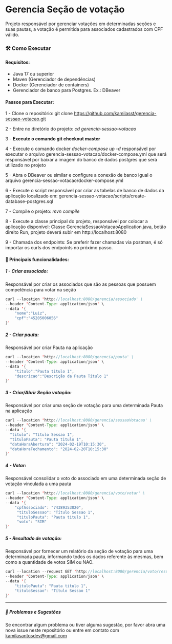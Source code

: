 # Gerencia Seção de votação

Projeto responsável por gerenciar votações em determinadas seções e suas pautas, a votação é permitida para associados cadastrados com CPF válido.

### 🛠 Como Executar 

#### Requisitos:
* Java 17 ou superior
* Maven (Gerenciador de dependências)
* Docker (Gerenciador de containers)
* Gerenciador de banco para Postgres. Ex.: DBeaver


#### Passos para Executar:

1 - Clone o repositório: git clone https://github.com/kamilasst/gerencia-sessao-votacao.git 

2 - Entre no diretório do projeto: _cd gerencia-sessao-votacao_

3 - **Execute o comando git checkout master**

4 - Execute o comando docker _docker-compose up -d_ responsável por executar o arquivo gerencia-sessao-votacao/docker-compose.yml que será responsável por baixar a imagem do banco de dados postgres que será utilizado no projeto

5 - Abra o DBeaver ou similar e configure a conexão de banco igual o arquivo  gerencia-sessao-votacao/docker-compose.yml

6 - Execute o script responsável por criar as tabelas de banco de dados da aplicação localizado em: gerencia-sessao-votacao/scripts/create-database-postgres.sql

7 - Compile o projeto: _mvn compile_

8 - Execute a classe principal do projeto, responsável por colocar a aplicação disponível: Classe GerenciaSessaoVotacaoApplication.java, botão direito Run, projeto deverá subir em http://localhost:8080

9 - Chamada dos endpoints: Se preferir fazer chamadas via postman, é só importar os curls dos endpoints no próximo passo.


#### 📌 Principais funcionalidades:

##### 1 - Criar associado: 
Responsável por criar os associados que são as pessoas que possuem competência para votar na seção

```java
curl --location 'http://localhost:8080/gerencia/associado' \
--header 'Content-Type: application/json' \
--data '{
    "nome":"Luiz",
    "cpf":"45205006056"
}'
```


##### 2 - Criar pauta: 
Responsável por criar Pauta na aplicação

```java
curl --location 'http://localhost:8080/gerencia/pauta' \
--header 'Content-Type: application/json' \
--data '{
    "titulo":"Pauta titulo 1",
    "descricao":"Descrição da Pauta Titulo 1"
}'
```

##### 3 - Criar/Abrir Seção votação:
Responsável por criar uma seção de votação para uma determinada Pauta na aplicação

```java
curl --location 'http://localhost:8080/gerencia/sessaoVotacao' \
--header 'Content-Type: application/json' \
--data '{
  "titulo": "Título Sessao 1",
  "tituloPauta": "Pauta titulo 1",
  "dataHoraAbertura": "2024-02-19T10:15:30",
  "dataHoraFechamento": "2024-02-20T10:15:30"
}'
```

##### 4 - Votar: 
Responsável consolidar o voto do associado em uma determinada seção de votação vinculada a uma pauta

```java
curl --location 'http://localhost:8080/gerencia/voto/votar' \
--header 'Content-Type: application/json' \
--data '{
    "cpfAssociado": "74389353020",
     "tituloSessao": "Título Sessao 1",
     "tituloPauta": "Pauta titulo 1",
     "voto": "SIM"
}'
```

##### 5 - Resultado de votação: 
Responsável por fornecer um relatório da seção de votação para uma determinada pauta, informando todos os dados referente às mesmas, bem como a quantidade de votos SIM ou NAO.

```java
curl --location --request GET 'http://localhost:8080/gerencia/voto/resultadoVotacao' \
--header 'Content-Type: application/json' \
--data '{
    "tituloPauta": "Pauta titulo 1",
    "tituloSessao": "Título Sessao 1"
}'
```

---

##### 📌 Problemas e Sugestões
Se encontrar algum problema ou tiver alguma sugestão, por favor abra uma nova issue neste repositório ou entre em contato com kamilasantosdev@gmail.com  
